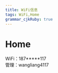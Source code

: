 ```yaml
---
title: WiFi信息  
tags: WiFi,Home
grammar_cjkRuby: true
---
```


# Home

WiFi：187*****117    
管理：wangliang4117

